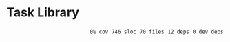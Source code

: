 # Task Library


<p align="right">
    <code>0% cov</code>&nbsp;
    <code>746 sloc</code>&nbsp;
    <code>70 files</code>&nbsp;
    <code>12 deps</code>&nbsp;
    <code>0 dev deps</code>
</p>



<!-- START doctoc -->
<!-- END doctoc -->
